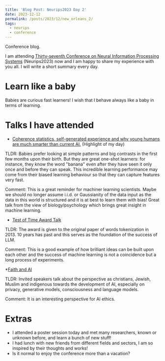 ```yaml
---
title: 'Blog Post: Neurips2023 Day 2'
date: 2023-12-12
permalink: /posts/2023/12/new_orleans_2/
tags:
  - neurips
  - conference
---
```


Conference blog.

I am attending [Thirty-seventh Conference on Neural Information Processing Systems](https://neurips.cc/virtual/2023/calendar) (Neurips2023) now and I am happy to share my experience with you all. I will write a short summary every day.

# Learn like a baby

Babies are curious fast learners! I wish that I behave always like a baby in terms of learning.

Talks I have attended
======
* [Coherence statistics, self-generated experience and why young humans are much smarter than current AI.](https://neurips.cc/virtual/2023/invited-talk/73992) (Highlight of my day)

TLDR: Babies prefer looking at simple patterns and big contrasts in the first few months upon their birth. But they are great one-shot learners: for instance, they know the word "banana" even after they have seen it only once and before they can speak. This incredible learning performance may come from their biased learning behaviour so that they can capture features very fast. 

Comment: This is a great reminder for machiner learning scientists. Maybe we should no longer assume i.i.d. or Gaussianity of the data input as the data in this world is structured and it is at best to learn them with bias! Great talk from the view of biology/psychology which brings great insight in machine learning.

* [Test of Time Award Talk](https://neurips.cc/virtual/2023/test-of-time/83333) 

TLDR: The award is given to the original paper of words tokenization in 2013. 10 years has past and this serves as the foundation of the success of LLM. 

Comment: This is a good example of how brilliant ideas can be built upon each other and the success of machine learning is not a coincidence but a long process of experiments.

*[Faith and AI](https://neurips.cc/virtual/2023/social/80560)

TLDR: Invited speakers talk about the perspective as christians, Jewish, Muslim and indigenous towards the development of AI, especially on privacy, generative models, consciousness and language models.

Comment: It is an interesting perspective for AI ethics.

Extras
======
* I attended a poster session today and met many researchers, known or unknown before, and learn a bunch of new stuff!
* I had lunch with new friends from different fields and sectors, I am so inspired by their thoughts and works!
* Is it normal to enjoy the conference more than a vacation?
